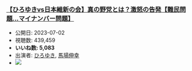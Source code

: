 ### [【ひろゆきvs日本維新の会】真の野党とは？激怒の告発【難民問題…マイナンバー問題】](https://www.youtube.com/watch?v=o10ukg5vbyw)
-   公開日: 2023-07-02
-   視聴数: 439,459
-   **いいね数: 5,083**
-   出演者: [ひろゆき](/rehacq_fan/people/ひろゆき "wikilink"), [馬場伸幸](/rehacq_fan/people/馬場伸幸 "wikilink")
- [![](https://img.youtube.com/vi/o10ukg5vbyw/hqdefault.jpg)](https://www.youtube.com/watch?v=o10ukg5vbyw)
